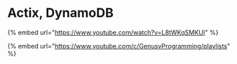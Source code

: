 # Actix, DynamoDB

{% embed url="https://www.youtube.com/watch?v=L8tWKqSMKUI" %}

{% embed url="https://www.youtube.com/c/GenusvProgramming/playlists" %}
